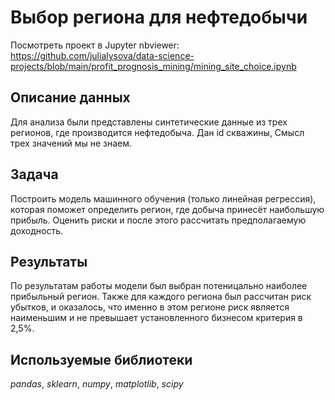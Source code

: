 # Выбор региона для нефтедобычи

Посмотреть проект в Jupyter nbviewer: https://github.com/julialysova/data-science-projects/blob/main/profit_prognosis_mining/mining_site_choice.ipynb

## Описание данных

Для анализа были представлены синтетические данные из трех регионов, где производится нефтедобыча. Дан id скважины, Смысл трех значений мы не знаем.

## Задача

Построить модель машинного обучения (только линейная регрессия), которая поможет определить регион, где добыча принесёт наибольшую прибыль. Оценить риски и после этого рассчитать предполагаемую доходность.

## Результаты

По результатам работы модели был выбран потеницально наиболее прибыльный регион. Также для каждого региона был рассчитан риск убытков, и оказалось, что именно в этом регионе риск является наименьшим и не превышает установленного бизнесом критерия в 2,5%.

## Используемые библиотеки

*pandas*, *sklearn*, *numpy*, *matplotlib*, *scipy*

